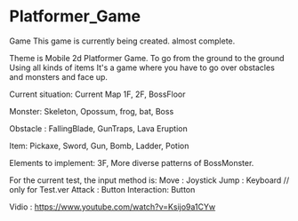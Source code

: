 # Platformer_Game
 Game
This game is currently being created.
almost complete.

Theme is Mobile 2d Platformer Game.
To go from the ground to the ground
Using all kinds of items
It's a game where you have to go over obstacles and monsters and face up.

Current situation: Current Map 1F, 2F, BossFloor

Monster: Skeleton, Opossum, frog, bat, Boss

Obstacle : FallingBlade, GunTraps, Lava Eruption

Item: Pickaxe, Sword, Gun, Bomb, Ladder, Potion

Elements to implement:
3F,
More diverse patterns of BossMonster.

For the current test, the input method is:
Move : Joystick
Jump : Keyboard // only for Test.ver
Attack : Button
Interaction: Button

Vidio : https://www.youtube.com/watch?v=Ksijo9a1CYw

